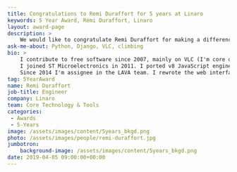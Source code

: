 ```yaml
---
title: Congratulations to Remi Duraffort for 5 years at Linaro
keywords: 5 Year Award, Remi Duraffort, Linaro
layout: award-page
description: >
    We would like to congratulate Remi Duraffort for making a difference in open source at Linaro for 5 years.
ask-me-about: Python, Django, VLC, climbing
bio: >
    I contribute to free software since 2007, mainly on VLC (I'm core developer since 2008) and other project like PRoot or Debian (maintaining some packages).
    I joined ST Microelectronics in 2011. I ported v8 JavaScript engine on SH4 processors (which mean rewritting the code generator from scratch).
    Since 2014 I'm assignee in the LAVA team. I rewrote the web interface, designed the new master-slave protocol, ...
tag: 5YearAward
name: Remi Duraffort
job-title: Engineer
company: Linaro
team: Core Technology & Tools
categories:
 - Awards
 - 5-Years
image: /assets/images/content/5years_bkgd.png
photo: /assets/images/people/remi-duraffort.jpg
jumbotron:
    background-image: /assets/images/content/5years_bkgd.png
date: 2019-04-05 09:00:00+00:00
---
```

